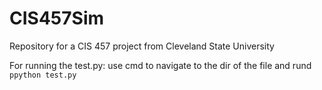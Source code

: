 # CIS457Sim
Repository for a CIS 457 project from Cleveland State University


For running the test.py: use cmd to navigate to the dir of the file and rund `ppython test.py`

